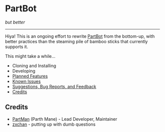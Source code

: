 # PartBot

_but better_

---

Hiya! This is an ongoing effort to rewrite [PartBot](https://github.com/PartMan7/PartBot) from the bottom-up, with
better practices than the steaming pile of bamboo sticks that currently supports it.

This might take a while...

- Cloning and Installing
- Developing
- [Planned Features](https://github.com/PartMan7/PartBot/labels/enhancement)
- [Known Issues](https://github.com/PartMan7/PartBot/labels/bug)
- [Suggestions, Bug Reports, and Feedback](https://github.com/PartMan7/PartBot/tree/main/docs/SUGGESTIONS.md)
- [Credits](#Credits)

## Credits

- [PartMan](https://github.com/PartMan7) (Parth Mane) - Lead Developer, Maintainer
- [zxchan](https://github.com/singiamtel) - putting up with dumb questions
